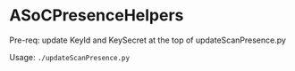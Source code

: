 # ASoCPresenceHelpers

Pre-req:  update KeyId and KeySecret at the top of updateScanPresence.py

Usage:  <code>./updateScanPresence.py</code>
